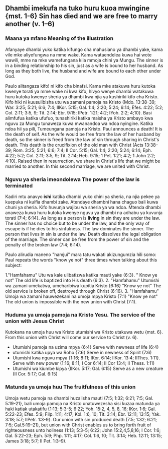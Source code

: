 ## Dhambi imekufa na tuko huru kuoa mwingine {mst. 1-6} Sin has died and we are free to marry another (v. 1–6)

### Maana ya mfano  Meaning of the illustration

Afanyaye dhambi yuko katika kifungo cha mahusiano ya dhambi yake, kama vile mke aliyefungwa na mme wake. Kama wataendelea kuwa hai wote wawili, mme na mke wamefungana kila mmoja chini ya Mungu.  The sinner is in a binding relationship to his sin, just as a wife is bound to her husband. As long as they both live, the husband and wife are bound to each other under God.

Paulo alitangaza kifo! ni kifo cha binafsi. Kama mke atakuwa huru kutoka kwenye torati ya mme wake ni kwa kifo, hivyo wenye dhambi watakuwa huru kutoka kwenye sheria ya dhambi kwa njia ya kushiriki kifo cha Kristo. Kifo hiki ni kuusulibisha utu wa zamani pamoja na Kristo {Mdo. 13:38-39; War. 3:25; 5:21; 6:6; 7:4; IIKor. 5:15; Gal. 1:4; 2:20; 5:24; 6:14; Efes. 4:22; 5:2; Col. 2:11; 3:5, 9; Tit. 2:14; Ebr. 9:15; IPetr. 1:21; 4:2; IYoh. 2:2; 4;10}. Basi alimfufua katika ufufuo, tunashiriki katika maisha ya Kristo ambayo kwa nguvu za Mungu tunaweza kuwa mwanandoa wa ndoa nyingine. Katika ndoa hii ya pili, Tumeungana pamoja na Kristo.  Paul announces a death! It is the death of self. As the wife would be free from the law of her husband by death, so the sinner is freed from the law of sin through sharing in Christ's death. This death is the crucifixion of the old man with Christ (Acts 13:38–39; Rom. 3:25; 5:21; 6:6; 7:4; II Cor. 5:15; Gal. 1:4; 2:20; 5:24; 6:14; Eph. 4:22; 5:2; Col. 2:11; 3:5, 9; Tit. 2:14; Heb. 9:15; 1 Pet. 1:21; 4:2; 1 John 2:2; 4:10). Raised then in resurrection, we share in Christ's life that we might be married to another. In this second marriage, we are united with Christ.

### Nguvu ya sheria imeondolewa  The power of the law is terminated

Kadiri mtu anavyo **ishi** katika dhambi yuko chini ya sheria, na njia pekee ya kuepuka ni kuifia dhambi zake. Atendaye dhambni hana chaguo bali kuwa chuni ya sheria. Kifo huvunja wajibu wa sheria ya wa ndoa. Mtenda dhambi anaweza kuwa huru kutoka kwenye nguvu ya dhambi na adhabu ya kuvunja torati {7:4; 6:14}.  As long as a person is **living** in sin they are under the law. The sinner has no choice but to be under the law, and the only way of escape is if he dies to his sinfulness. The law dominates the sinner. The person that lives in sin is under the law. Death dissolves the legal obligation of the marriage. The sinner can be free from the power of sin and the penalty of the broken law (7:4; 6:14).

Paulo alirudia maneno "hamjui" mara tatu wakati akizungumzia hili somo: Paul repeats the words "know ye not" three times when talking about this subject:

1."Hamfahamu" Utu wa kale ulibatizwa katika mauti yake {6:3}. " Know ye not" The old life is baptized into His death (6:3).
2. "Hamfahamu" Utumishi wa zamani umekatwa, umeharibiwa kupitia Kristo {6:16}  "Know ye not" The old service is broken off, destroyed through Christ (6:16).
3. "Hamfahamu" Umoja wa zamani hauwezekani na umoja mpya Kristo {7:1}  "Know ye not" The old union is impossible with the new union with Christ (7:1).

### Huduma ya umoja pamoja na Kristo Yesu.  The service of the union with Jesus Christ

Kutokana na umoja huu wa Kristo utumishi wa Kristo utakuwa wetu {mst. 6}. From this union with Christ will come our service to Christ (v. 6).

* Utumishi pamoja na uzima mpya {6:4} Serve with newness of life (6:4)
* utumishi katika upya wa Roho {7:6}  Serve in newness of Spirit (7:6)
* Utumishi kwa nguvu mpya {1:16; 8:11; IKor. 6:14; IIKor. 13:4; IIThes. 1:11}.  Serve with new power (1:16; 8:11; I Cor 6:14; II Cor 13:4; II Thess. 1:11)
* Utumishi wa kiumbe kipya {IIKor. 5:17; Gal. 6:15}  Serve as a new creature (II Cor. 5:17; Gal. 6:15)

### Matunda ya umoja huu  The fruitfulness of this union

Umoja wetu pamoja na dhambi huzalisha mauti {7:5; 1:32; 6:21; 7:5; Gal. 5:19-21}, bali umoja pamoja na Kristo unatuwezesha sisi kuzaa matunda ya haki katiak utakatifu {1:13; 5:3-5; 6:22; Yoh. 15:2, 4, 5, 8, 16; IKor. 1:6; Gal. 5:22-23; Efes. 5:9; Filp. 1:11; 4:17; Kol. 1:6, 10; Tit. 3:14; Ebr. 12:11; 13:15; Yak. 3:18; 5:7; IIPetr. 1:3-9}. Our union with sin produced death (7:5; 1:32; 6:21; 7:5; Gal.5:19–21), but union with Christ enables us to bring forth fruit of righteousness unto holiness (1:13; 5:3–5; 6:22; John 15:2,4,5,8,16; I Cor. 1:6; Gal. 5:22–23; Eph. 5:9; Php. 1:11; 4:17; Col. 1:6, 10; Tit. 3:14; Heb. 12:11; 13:15; James 3:18; 5:7; II Pet. 1:3–9).